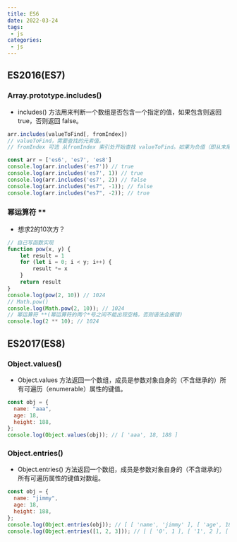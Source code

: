 ```yaml
---
title: ES6
date: 2022-03-24
tags:
 - js
categories:
 - js
---
```


## ES2016(ES7)

### Array.prototype.includes()

- includes() 方法用来判断一个数组是否包含一个指定的值，如果包含则返回 true，否则返回 false。

```js
arr.includes(valueToFind[, fromIndex])
// valueToFind，需要查找的元素值。
// fromIndex 可选 从fromIndex 索引处开始查找 valueToFind。如果为负值（即从末尾开始往前跳 fromIndex 的绝对值个索引，然后往后搜寻）。默认为 0。

const arr = ['es6', 'es7', 'es8']
console.log(arr.includes('es7')) // true
console.log(arr.includes('es7', 1)) // true
console.log(arr.includes('es7', 2)) // false
console.log(arr.includes("es7", -1)); // false
console.log(arr.includes("es7", -2)); // true
```

### 幂运算符 **

- 想求2的10次方？

```js
// 自己写函数实现
function pow(x, y) {
    let result = 1
    for (let i = 0; i < y; i++) {
        result *= x
    }
    return result
}
console.log(pow(2, 10)) // 1024
// Math.pow()
console.log(Math.pow(2, 10)); // 1024
// 幂运算符 **(幂运算符的两个*号之间不能出现空格，否则语法会报错)
console.log(2 ** 10); // 1024
```

## ES2017(ES8)

### Object.values()

- Object.values 方法返回一个数组，成员是参数对象自身的（不含继承的）所有可遍历（enumerable）属性的键值。

```js
const obj = {
  name: "aaa",
  age: 18,
  height: 188,
};
console.log(Object.values(obj)); // [ 'aaa', 18, 188 ]
```

### Object.entries()

- Object.entries() 方法返回一个数组，成员是参数对象自身的（不含继承的）所有可遍历属性的键值对数组。

```js
const obj = {
  name: "jimmy",
  age: 18,
  height: 188,
};
console.log(Object.entries(obj)); // [ [ 'name', 'jimmy' ], [ 'age', 18 ], [ 'height', 188 ] ]
console.log(Object.entries([1, 2, 3])); // [ [ '0', 1 ], [ '1', 2 ], [ '2', 3 ] ]
```
